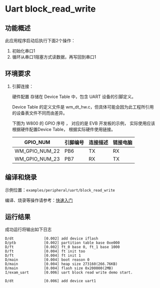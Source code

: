 # Uart block_read_write

## 功能概述

此应用程序启动后执行下面2个操作：

1. 初始化串口1
2. 循环从串口1阻塞方式读数据，再写回到串口1


## 环境要求

1. 引脚连接：

   硬件配置 存储在 Device Table 中，包含 UART 设备的引脚定义。

   Device Table 的定义文件是 wm_dt_hw.c，但具体可能会因为此工程所引用的设备表文件不同而由差异。

   下图为 W800 的 GPIO 序号 ， 对应的是 EVB 开发板的示例， 实际使用应该根据硬件配置Device Table， 根据实际硬件使用链接。

   | GPIO_NUM | 引脚编号 | 连接描述  | 链接电脑 |
   | -------- |-------- | --------- | --------|
   | WM_GPIO_NUM_22 | PB6   | TX   |   RX     |
   | WM_GPIO_NUM_23 | PB7   | RX   |   TX     |

## 编译和烧录

示例位置：`examples/peripheral/uart/block_read_write`

编译、烧录等操作请参考：[快速入门](https://doc.winnermicro.net/w800/zh_CN/2.2-beta.2/get_started/index.html)

## 运行结果

成功运行将输出如下日志

```
D/dt              [0.002] add device iflash
D/ptb             [0.002] partition table base 0xe000
D/ft              [0.002] ft_0 base 0, ft_1 base 1000
D/ft              [0.004] ft init too
D/ft              [0.004] ft init 1
D/main            [0.004] boot reason 0
D/main            [0.004] heap size 273160(266.76KB)
D/main            [0.004] flash size 0x200000(2MB)
I/exam_uart       [0.006] uart block read write demo start.

D/dt              [0.006] add device uart1
```

